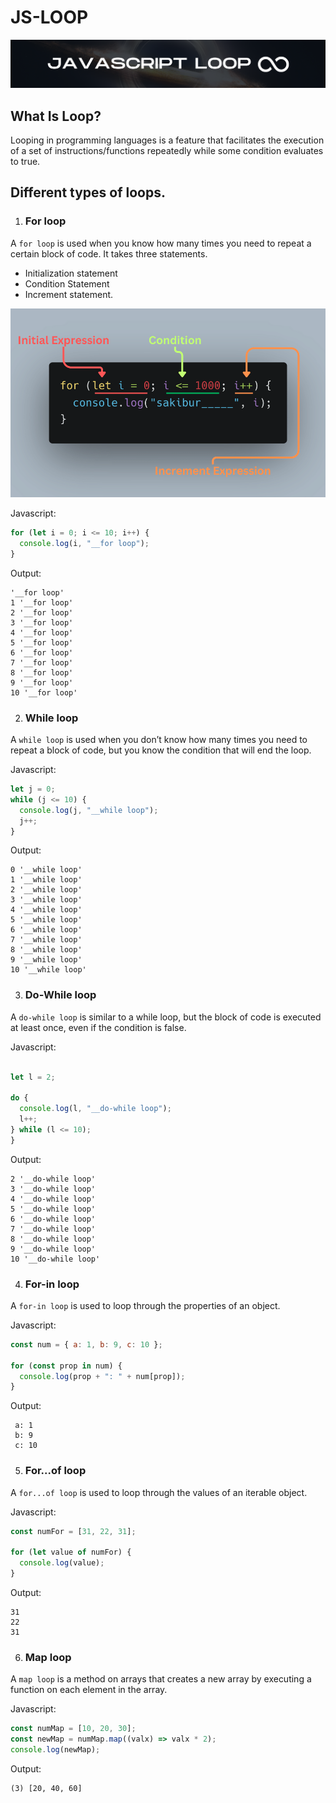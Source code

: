 # JS-LOOP

![Alt text](sae.png)

## What Is Loop?

Looping in programming languages is a feature that facilitates the execution of a set of instructions/functions repeatedly while some condition evaluates to true.

## Different types of loops.

1. ### For loop

A `for loop` is used when you know how many times you need to repeat a certain block of code. It takes three statements.

- Initialization statement
- Condition Statement
- Increment statement.

![Alt text](initialExpression.png)

Javascript:

```js
for (let i = 0; i <= 10; i++) {
  console.log(i, "__for loop");
}
```

Output:

```
'__for loop'
1 '__for loop'
2 '__for loop'
3 '__for loop'
4 '__for loop'
5 '__for loop'
6 '__for loop'
7 '__for loop'
8 '__for loop'
9 '__for loop'
10 '__for loop'

```

2. ### While loop

A `while loop` is used when you don’t know how many times you need to repeat a block of code, but you know the condition that will end the loop.

Javascript:

```js
let j = 0;
while (j <= 10) {
  console.log(j, "__while loop");
  j++;
}
```

Output:

```
0 '__while loop'
1 '__while loop'
2 '__while loop'
3 '__while loop'
4 '__while loop'
5 '__while loop'
6 '__while loop'
7 '__while loop'
8 '__while loop'
9 '__while loop'
10 '__while loop'

```

3. ### Do-While loop

A `do-while loop` is similar to a while loop, but the block of code is executed at least once, even if the condition is false.

Javascript:

```js

let l = 2;

do {
  console.log(l, "__do-while loop");
  l++;
} while (l <= 10);
}

```

Output:

```
2 '__do-while loop'
3 '__do-while loop'
4 '__do-while loop'
5 '__do-while loop'
6 '__do-while loop'
7 '__do-while loop'
8 '__do-while loop'
9 '__do-while loop'
10 '__do-while loop'

```

4. ### For-in loop

A `for-in loop` is used to loop through the properties of an object.

Javascript:

```js
const num = { a: 1, b: 9, c: 10 };

for (const prop in num) {
  console.log(prop + ": " + num[prop]);
}
```

Output:

```
 a: 1
 b: 9
 c: 10

```

5. ### For...of loop

A `for...of loop` is used to loop through the values of an iterable object.

Javascript:

```js
const numFor = [31, 22, 31];

for (let value of numFor) {
  console.log(value);
}
```

Output:

```
31
22
31

```

6. ### Map loop

A `map loop` is a method on arrays that creates a new array by executing a function on each element in the array.

Javascript:

```js
const numMap = [10, 20, 30];
const newMap = numMap.map((valx) => valx * 2);
console.log(newMap);
```

Output:

```
(3) [20, 40, 60]

```
